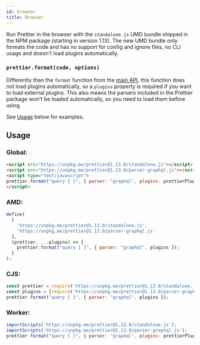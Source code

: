 ```yaml
---
id: browser
title: Browser
---
```


Run Prettier in the browser with the `standalone.js` UMD bundle shipped in the NPM package (starting in version 1.13). The new UMD bundle only formats the code and has no support for config and ignore files, no CLI usage and doesn't load plugins automatically.

### `prettier.format(code, options)`

Differently than the `format` function from the [main API](api.md#prettierformatsource-options), this function does not load plugins automatically, so a `plugins` property is required if you want to load external plugins. This also means the parsers included in the Prettier package won't be loaded automatically, so you need to load them before using.

See [Usage](browser.md#usage) below for examples.

## Usage

### Global:

<!-- prettier-ignore -->
```html
<script src="https://unpkg.me/prettier@1.13.0/standalone.js"></script>
<script src="https://unpkg.me/prettier@1.13.0/parser-graphql.js"></script>
<script type="text/javascript">
prettier.format("query { }", { parser: "graphql", plugins: prettierPlugins });
</script>
```

### AMD:

<!-- prettier-ignore -->
```js
define(
  [
    'https://unpkg.me/prettier@1.13.0/standalone.js',
    'https://unpkg.me/prettier@1.13.0/parser-graphql.js'
  ],
  (prettier, ...plugins) => {
    prettier.format("query { }", { parser: "graphql", plugins });
  }
);
```

### CJS:

<!-- prettier-ignore -->
```js
const prettier = require('https://unpkg.me/prettier@1.13.0/standalone.js');
const plugins = [require('https://unpkg.me/prettier@1.13.0/parser-graphql.js')];
prettier.format("query { }", { parser: "graphql", plugins });
```

### Worker:

<!-- prettier-ignore -->
```js
importScripts('https://unpkg.me/prettier@1.13.0/standalone.js');
importScripts('https://unpkg.me/prettier@1.13.0/parser-graphql.js');
prettier.format("query { }", { parser: "graphql", plugins: prettierPlugins });
```
